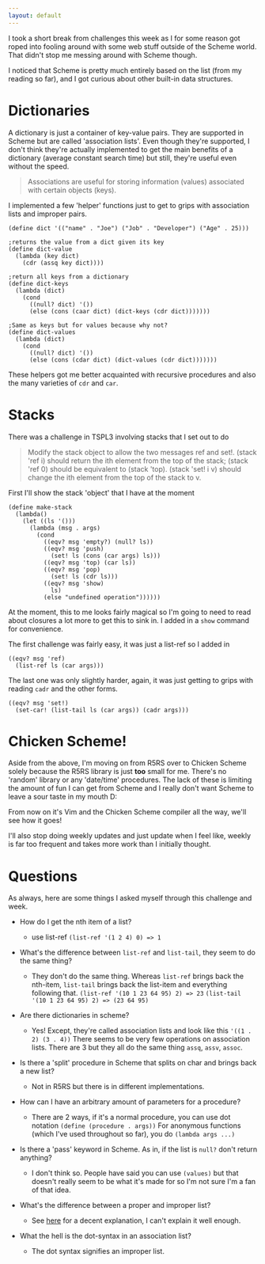```yaml
---
layout: default
---
```


I took a short break from challenges this week as I for some reason got roped
into fooling around with some web stuff outside of the Scheme world. That didn't
stop me messing around with Scheme though.

I noticed that Scheme is pretty much entirely based on the list (from my reading
so far), and I got curious about other built-in data structures. 

# Dictionaries

A dictionary is just a container of key-value pairs. They are supported in
Scheme but are called 'association lists'. Even though they're supported, I
don't think they're actually implemented to get the main benefits of a
dictionary (average constant search time) but still, they're useful even without
the speed.

> Associations are useful for storing information (values) associated with
> certain objects (keys).

I implemented a few 'helper' functions just to get to grips with association
lists and improper pairs.

```
(define dict '(("name" . "Joe") ("Job" . "Developer") ("Age" . 25)))

;returns the value from a dict given its key
(define dict-value
  (lambda (key dict)
    (cdr (assq key dict))))

;return all keys from a dictionary
(define dict-keys
  (lambda (dict)
    (cond
      ((null? dict) '())
      (else (cons (caar dict) (dict-keys (cdr dict)))))))

;Same as keys but for values because why not?
(define dict-values
  (lambda (dict)
    (cond
      ((null? dict) '())
      (else (cons (cdar dict) (dict-values (cdr dict)))))))
```

These helpers got me better acquainted with recursive procedures and also the
many varieties of `cdr` and `car`.

# Stacks

There was a challenge in TSPL3 involving stacks that I set out to do

> Modify the stack object to allow the two messages ref and set!. (stack 'ref i)
> should return the ith element from the top of the stack; (stack 'ref 0) should
> be equivalent to (stack 'top). (stack 'set! i v) should change the ith element
> from the top of the stack to v.

First I'll show the stack 'object' that I have at the moment

```
(define make-stack
  (lambda()
    (let ((ls '()))
      (lambda (msg . args)
        (cond
          ((eqv? msg 'empty?) (null? ls))
          ((eqv? msg 'push)
            (set! ls (cons (car args) ls)))
          ((eqv? msg 'top) (car ls))
          ((eqv? msg 'pop)
            (set! ls (cdr ls)))
          ((eqv? msg 'show)
            ls)
          (else "undefined operation"))))))
```

At the moment, this to me looks fairly magical so I'm going to need to read
about closures a lot more to get this to sink in. I added in a ```show```
command for convenience.

The first challenge  was fairly easy, it was just a list-ref so I  added in 

```
((eqv? msg 'ref)
  (list-ref ls (car args)))
```

The last one was only slightly harder, again, it was just getting to grips with reading ```cadr``` and the other forms.

```
((eqv? msg 'set!)
  (set-car! (list-tail ls (car args)) (cadr args)))
```

# Chicken Scheme!

Aside from the above, I'm moving on from R5RS over to Chicken Scheme solely
because the R5RS library is just **too** small for me. There's no 'random'
library or any 'date/time' procedures. The lack of these is limiting the amount
of fun I can get from Scheme and I really don't want Scheme to leave a sour
taste in my mouth D:

From now on it's Vim and the Chicken Scheme compiler all the way, we'll see how
it goes!

I'll also stop doing weekly updates and just update when I feel like, weekly is
far too frequent and takes more work than I initially thought.

# Questions

As always, here are some things I asked myself through this challenge and week.

- How do I get the nth item of a list?
    -  use list-ref `(list-ref '(1 2 4) 0) => 1`

- What's the difference between `list-ref` and `list-tail`, they seem to do the
  same thing?
    - They don't do the same thing. Whereas `list-ref` brings back the nth-item,
      `list-tail` brings back the list-item and everything following that.
      `(list-ref '(10 1 23 64 95) 2) => 23` `(list-tail '(10 1 23 64 95) 2) =>
      (23 64 95)`

- Are there dictionaries in scheme?
   - Yes! Except, they're called association lists and look like this `'((1 . 2)
     (3 . 4))` There seems to be very few operations on association lists. There
     are 3 but they all do the same thing `assq`, `assv`, `assoc`.

- Is there a 'split' procedure in Scheme that splits on char and brings back a
  new list?
    - Not in R5RS but there is in different implementations.

- How can I have an arbitrary amount of parameters for a procedure?
    - There are 2 ways, if it's a normal procedure, you can use dot notation
      `(define (procedure . args))` For anonymous functions (which I've used
      throughout so far), you do `(lambda args ...)`

- Is there a 'pass' keyword in Scheme. As in, if the list is `null?` don't
  return anything?
   - I don't think so. People have said you can use `(values)` but that doesn't
     really seem to be what it's made for so I'm not sure I'm a fan of that
     idea.

- What's the difference between a proper and improper list?
    - See
      [here](http://stackoverflow.com/questions/16571182/confused-about-improper-lists-in-scheme)
      for a decent explanation, I can't explain it well enough.

- What the hell is the dot-syntax in an association list?
    - The dot syntax signifies an improper list.
